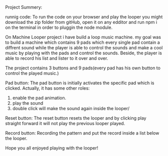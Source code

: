 Project Summery:

runnig code:
To run the code on your browser and play the looper you might download the zip folder from gitHub, open it on any edditor and run npm i on the terminal in order to pluggin the node module.

On Machine Looper project i have build a loop music machine. my goal was to build a machine which contains 9 pads which every single pad contain a diffrent sound while the player is able to control the sounds and make a cool music by playing with the pads and control the sounds.
Beside, the player is able to record his list and lister to it over and over.

The project contains 3 buttons and 9 pads(every pad has his own button to control the played music.)

Pad button:
The pad button is initially activates the specific pad which is clicked. Actually, it has some other roles:

1. enable the pad animation.
2. play the sound
3. double click will make the sound again inside the looper/

Reset button:
The reset button resets the looper and by clicking play straight forward it will not play the previous looper played.

Record button:
Recording the pattern and put the record inside a list below the looper.

Hope you all enjoyed playing with the looper!
